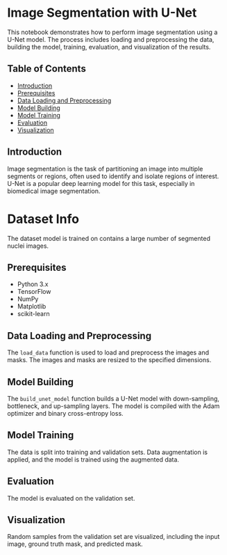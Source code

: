 
# Image Segmentation with U-Net

This notebook demonstrates how to perform image segmentation using a U-Net model. The process includes loading and preprocessing the data, building the model, training, evaluation, and visualization of the results.

## Table of Contents

- [Introduction](#introduction)
- [Prerequisites](#prerequisites)
- [Data Loading and Preprocessing](#data-loading-and-preprocessing)
- [Model Building](#model-building)
- [Model Training](#model-training)
- [Evaluation](#evaluation)
- [Visualization](#visualization)

## Introduction

Image segmentation is the task of partitioning an image into multiple segments or regions, often used to identify and isolate regions of interest. U-Net is a popular deep learning model for this task, especially in biomedical image segmentation.
# Dataset Info
The dataset model is trained on contains a large number of segmented nuclei images.
## Prerequisites

- Python 3.x
- TensorFlow
- NumPy
- Matplotlib
- scikit-learn

## Data Loading and Preprocessing

The `load_data` function is used to load and preprocess the images and masks. The images and masks are resized to the specified dimensions.

## Model Building

The `build_unet_model` function builds a U-Net model with down-sampling, bottleneck, and up-sampling layers. The model is compiled with the Adam optimizer and binary cross-entropy loss.

## Model Training

The data is split into training and validation sets. Data augmentation is applied, and the model is trained using the augmented data.

## Evaluation

The model is evaluated on the validation set.

## Visualization

Random samples from the validation set are visualized, including the input image, ground truth mask, and predicted mask.

